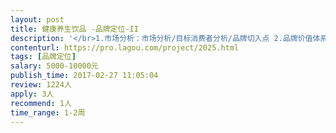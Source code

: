 ```yaml
---                
layout: post       
title: 健康养生饮品 -品牌定位-II           
description: '</br>1.市场分析：市场分析/目标消费者分析/品牌切入点 2.品牌价值体系创建 3.品牌命名 4.传播策略发想</br>'     
contenturl: https://pro.lagou.com/project/2025.html      
tags: [品牌定位]            
salary: 5000-10000元          
publish_time: 2017-02-27 11:05:04         
review: 1224人                   
apply: 3人                   
recommend: 1人                   
time_range: 1-2周              
---                 
```

